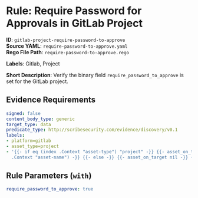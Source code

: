 # Rule: Require Password for Approvals in GitLab Project

**ID**: `gitlab-project-require-password-to-approve`  
**Source YAML**: `require-password-to-approve.yaml`  
**Rego File Path**: `require-password-to-approve.rego`  

**Labels**: Gitlab, Project

**Short Description**: Verify the binary field `require_password_to_approve` is set for the GitLab project.

## Evidence Requirements

```yaml
signed: false
content_body_type: generic
target_type: data
predicate_type: http://scribesecurity.com/evidence/discovery/v0.1
labels:
- platform=gitlab
- asset_type=project
- '{{- if eq (index .Context "asset-type") "project" -}} {{- asset_on_target (index
  .Context "asset-name") -}} {{- else -}} {{- asset_on_target nil -}} {{- end -}}'
```
## Rule Parameters (`with`)

```yaml
require_password_to_approve: true
```
